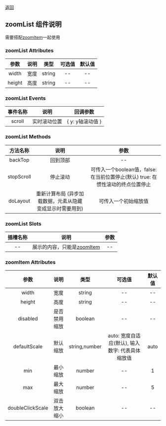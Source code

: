 [返回](/README.md)

## zoomList 组件说明
需要搭配[zoomItem](#zoomItem)一起使用

### zoomList Attributes
|  参数  | 说明  |  类型  | 可选值 | 默认值 |
| :----: | :---: | :----: | :----: | :----: |
| width  | 宽度  | string |   --   |   --   |
| height | 高度  | string |   --   |   --   |

### zoomList Events
| 事件名称 |     说明     |     回调参数     |
| :------: | :----------: | :--------------: |
|  scroll  | 实时滚动位置 | { y: y轴滚动值 } |

### zoomList Methods
|  方法名称  |                           说明                            |                                      参数                                       |
| :--------: | :-------------------------------------------------------: | :-----------------------------------------------------------------------------: |
|  backTop   |                         回到顶部                          |                                       --                                        |
| stopScroll |                         停止滚动                          | 可传入一个boolean值，false: 在当前位置停止(默认) true: 在惯性滚动的终点位置停止 |
|  doLayout  | 重新计算布局 (异步加载数据，元素从隐藏变成显示时需要用到) |                              可传入一个初始缩放值                               |

### zoomList Slots
| 插槽名称 |                  说明                   | 参数  |
| :------: | :-------------------------------------: | :---: |
|    --    | 展示的内容，只能是[zoomItem](#zoomItem) |  --   |

### zoomItem Attributes<a id="zoomItem"></a>
|       参数       |     说明     |     类型      |                      可选值                      | 默认值 |
| :--------------: | :----------: | :-----------: | :----------------------------------------------: | :----: |
|      width       |     宽度     |    string     |                        --                        |   --   |
|      height      |     高度     |    string     |                        --                        |   --   |
|     disabled     | 是否禁用缩放 |    boolean    |                        --                        |   --   |
|   defaultScale   |   默认缩放   | string,number | auto: 宽度自适应(默认), 输入数字: 代表具体缩放值 |  auto  |
|       min        |   最小缩放   |    number     |                        --                        |   1    |
|       max        |   最大缩放   |    number     |                        --                        |   5    |
| doubleClickScale | 双击放大缩小 |    boolean    |                        --                        |   --   |